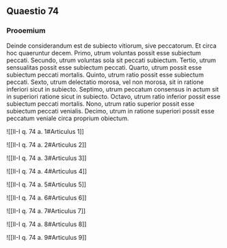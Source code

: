 ## Quaestio 74

### Prooemium

Deinde considerandum est de subiecto vitiorum, sive peccatorum. Et circa hoc quaeruntur decem. Primo, utrum voluntas possit esse subiectum peccati. Secundo, utrum voluntas sola sit peccati subiectum. Tertio, utrum sensualitas possit esse subiectum peccati. Quarto, utrum possit esse subiectum peccati mortalis. Quinto, utrum ratio possit esse subiectum peccati. Sexto, utrum delectatio morosa, vel non morosa, sit in ratione inferiori sicut in subiecto. Septimo, utrum peccatum consensus in actum sit in superiori ratione sicut in subiecto. Octavo, utrum ratio inferior possit esse subiectum peccati mortalis. Nono, utrum ratio superior possit esse subiectum peccati venialis. Decimo, utrum in ratione superiori possit esse peccatum veniale circa proprium obiectum.

![[II-I q. 74 a. 1#Articulus 1]]

![[II-I q. 74 a. 2#Articulus 2]]

![[II-I q. 74 a. 3#Articulus 3]]

![[II-I q. 74 a. 4#Articulus 4]]

![[II-I q. 74 a. 5#Articulus 5]]

![[II-I q. 74 a. 6#Articulus 6]]

![[II-I q. 74 a. 7#Articulus 7]]

![[II-I q. 74 a. 8#Articulus 8]]

![[II-I q. 74 a. 9#Articulus 9]]

